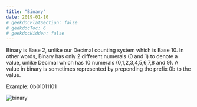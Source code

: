 ```yaml
---
title: "Binary"
date: 2019-01-10
# geekdocFlatSection: false
# geekdocToc: 6
# geekdocHidden: false
---
```


Binary is Base 2, unlike our Decimal counting system which is Base 10. In other words, Binary has only 2 different numerals (0 and 1) to denote a value, unlike Decimal which has 10 numerals (0,1,2,3,4,5,6,7,8 and 9). A value in binary is sometimes represented by prepending the prefix 0b to the value.  

Example: 0b01011101  

![binary](binary.png)
